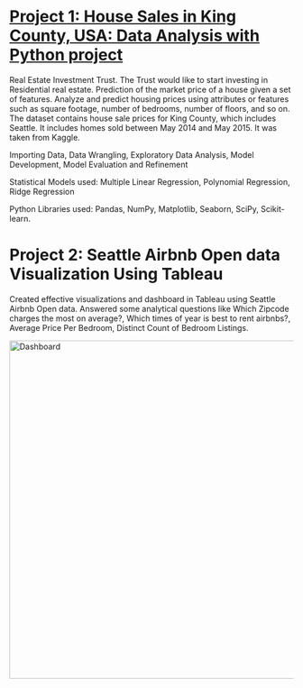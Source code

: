 # [Project 1: House Sales in King County, USA: Data Analysis with Python project](https://github.com/jahnavipotu/data-analyst-portfolio/blob/main/PythonDataAnalysisProject%20(1).ipynb)
Real Estate Investment Trust. The Trust would like to start investing in Residential real estate. Prediction of the market price of a house given a set of features. Analyze and predict housing prices using attributes or features such as square footage, number of bedrooms, number of floors, and so on. The dataset contains house sale prices for King County, which includes Seattle. It includes homes sold between May 2014 and May 2015. It was taken from Kaggle.

Importing Data, Data Wrangling, Exploratory Data Analysis, Model Development, Model Evaluation and Refinement

Statistical Models used: Multiple Linear Regression, Polynomial Regression, Ridge Regression

Python Libraries used: Pandas, NumPy, Matplotlib, Seaborn, SciPy, Scikit-learn.


# Project 2: Seattle Airbnb Open data Visualization Using Tableau 
Created effective visualizations and dashboard in Tableau using Seattle Airbnb Open data. Answered some analytical questions like Which Zipcode charges the most on average?, Which times of year is best to rent airbnbs?, Average Price Per Bedroom, Distinct Count of Bedroom Listings.

<img src="https://github.com/jahnavipotu/data-analyst-portfolio/raw/main/Screenshot%20(19).png" alt="Dashboard" width="600">
